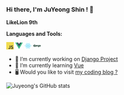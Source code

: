 ### Hi there, I'm JuYeong Shin ! 👋

**LikeLion 9th**

**Languages and Tools:**  

<code><img height="20" src="https://raw.githubusercontent.com/github/explore/80688e429a7d4ef2fca1e82350fe8e3517d3494d/topics/javascript/javascript.png"></code>
<code><img height="20" src="https://raw.githubusercontent.com/github/explore/80688e429a7d4ef2fca1e82350fe8e3517d3494d/topics/vue/vue.png"></code>
<code><img height="20" src="https://raw.githubusercontent.com/github/explore/80688e429a7d4ef2fca1e82350fe8e3517d3494d/topics/react/react.png"></code>
<code><img height="20" src="https://raw.githubusercontent.com/github/explore/80688e429a7d4ef2fca1e82350fe8e3517d3494d/topics/django/django.png"></code>

- 🔭 I’m currently working on [Django Project](https://github.com/juyeong-chungbuk/VeganCommunity)
- 🌱 I’m currently learning [Vue](https://github.com/juyeong-chungbuk/Vuestagram)
- 🖥  Would you like to visit [my coding blog ?](https://juyami.tistory.com/)

![Juyeong's GitHub stats](https://github-readme-stats.vercel.app/api?username=juyeong-chungbuk&theme=nightowl&show_icons=true)

